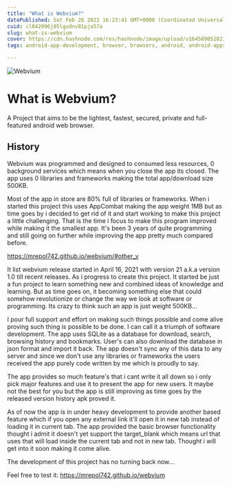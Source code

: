 ```yaml
---
title: "What is Webvium?"
datePublished: Sat Feb 26 2022 16:23:41 GMT+0000 (Coordinated Universal Time)
cuid: cl042096j05lgudnv81pja57a
slug: what-is-webvium
cover: https://cdn.hashnode.com/res/hashnode/image/upload/v1645890528239/oYvsdkgV0.jpg
tags: android-app-development, browser, browsers, android, android-apps

---
```


![Webvium](https://mrepol742.github.io/images/webvium2.jpg)

# What is Webvium?

A Project that aims to be the lightest, fastest, secured, private and full-featured android web browser.

## History
Webvium was programmed and designed to consumed less resources, 0 background services which means when you close the app its closed. The app uses 0 libraries and frameworks making the total app/download size 500KB.

Most of the app in store are 80% full of libraries or frameworks. When i started this project this uses AppCombat making the app weight 1MB but as time goes by i decided to get rid of it and start working to make this project a little challenging. That is the time i focus to make this program improved while making it the smallest app. It's been 3 years of quite programming and still going on further while improving the app pretty much compared before. 

https://mrepol742.github.io/webvium/#other_v

It list webvium release started in April 16, 2021 with version 21 a.k.a version 1.0 till recent releases. As i progress to create this project. It started be just a fun project to learn something new and combined ideas of knowledge and learning. But as time goes on, it becoming something else that could somehow revolutionize or change the way we look at software or programming. Its crazy to think such an app is just weight 500KB... 

I pour full support and effort on making such things possible and come alive proving such thing is possible to be done. I can call it a triumph of software development. The app uses SQLite as a database for download, search, browsing history and bookmarks. User's can also download the database in json format and import it back. The app doesn't sync any of this data to any server and since we don't use any libraries or frameworks the users received the app purely code written by me which is proudly to say. 


The app provides so much feature's that i cant write it all down so i only pick major features and use it to present the app for new users. It maybe not the best for you but the app is still improving as time goes by the released version history apk proved it.

As of now the app is in under heavy development to provide another based feature which if you open any external link it'll open it in new tab instead of loading it in current tab. The app provided the basic browser functionality thought i admit it doesn't yet support the target_blank which means url that uses that will load inside the current tab and not in new tab. Thought i will get into it soon making it come alive.

The development of this project has no turning back now...

Feel free to test it:
https://mrepol742.github.io/webvium